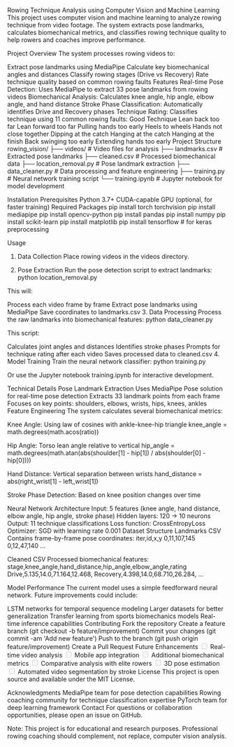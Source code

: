 Rowing Technique Analysis using Computer Vision and Machine Learning
This project uses computer vision and machine learning to analyze rowing technique from video footage. The system extracts pose landmarks, calculates biomechanical metrics, and classifies rowing technique quality to help rowers and coaches improve performance.

Project Overview
The system processes rowing videos to:

Extract pose landmarks using MediaPipe
Calculate key biomechanical angles and distances
Classify rowing stages (Drive vs Recovery)
Rate technique quality based on common rowing faults
Features
Real-time Pose Detection: Uses MediaPipe to extract 33 pose landmarks from rowing videos
Biomechanical Analysis: Calculates knee angle, hip angle, elbow angle, and hand distance
Stroke Phase Classification: Automatically identifies Drive and Recovery phases
Technique Rating: Classifies technique using 11 common rowing faults:
Good Technique
Lean back too far
Lean forward too far
Pulling hands too early
Heels to wheels
Hands not close together
Dipping at the catch
Hanging at the catch
Hanging at the finish
Back swinging too early
Extending hands too early
Project Structure
rowing_vision/ ├── videos/ # Video files for analysis ├── landmarks.csv # Extracted pose landmarks ├── cleaned.csv # Processed biomechanical data ├── location_removal.py # Pose landmark extraction ├── data_cleaner.py # Data processing and feature engineering ├── training.py # Neural network training script └── training.ipynb # Jupyter notebook for model development

Installation
Prerequisites
Python 3.7+
CUDA-capable GPU (optional, for faster training)
Required Packages
pip install torch torchvision pip install mediapipe pip install opencv-python pip install pandas pip install numpy pip install scikit-learn pip install matplotlib pip install tensorflow # for keras preprocessing

Usage
1. Data Collection
Place rowing videos in the videos directory.

2. Pose Extraction
Run the pose detection script to extract landmarks: python location_removal.py

This will:

Process each video frame by frame
Extract pose landmarks using MediaPipe
Save coordinates to landmarks.csv
3. Data Processing
Process the raw landmarks into biomechanical features: python data_cleaner.py

This script:

Calculates joint angles and distances
Identifies stroke phases
Prompts for technique rating after each video
Saves processed data to cleaned.csv
4. Model Training
Train the neural network classifier: python training.py

Or use the Jupyter notebook training.ipynb for interactive development.

Technical Details
Pose Landmark Extraction
Uses MediaPipe Pose solution for real-time pose detection
Extracts 33 landmark points from each frame
Focuses on key points: shoulders, elbows, wrists, hips, knees, ankles
Feature Engineering
The system calculates several biomechanical metrics:

Knee Angle: Using law of cosines with ankle-knee-hip triangle knee_angle = math.degrees(math.acos(ratio))

Hip Angle: Torso lean angle relative to vertical hip_angle = math.degrees(math.atan(abs(shoulder[1] - hip[1]) / abs(shoulder[0] - hip[0])))

Hand Distance: Vertical separation between wrists hand_distance = abs(right_wrist[1] - left_wrist[1])

Stroke Phase Detection: Based on knee position changes over time

Neural Network Architecture
Input: 5 features (knee angle, hand distance, elbow angle, hip angle, stroke phase)
Hidden layers: 120 → 10 neurons
Output: 11 technique classifications
Loss function: CrossEntropyLoss
Optimizer: SGD with learning rate 0.001
Dataset Structure
Landmarks CSV
Contains frame-by-frame pose coordinates: iter,id,x,y 0,11,107,145 0,12,47,140 ...

Cleaned CSV
Processed biomechanical features: stage,knee_angle,hand_distance,hip_angle,elbow_angle,rating Drive,5.135,14.0,71.164,12.468, Recovery,4.398,14.0,68.710,26.284, ...

Model Performance
The current model uses a simple feedforward neural network. Future improvements could include:

LSTM networks for temporal sequence modeling
Larger datasets for better generalization
Transfer learning from sports biomechanics models
Real-time inference capabilities
Contributing
Fork the repository
Create a feature branch (git checkout -b feature/improvement)
Commit your changes (git commit -am 'Add new feature')
Push to the branch (git push origin feature/improvement)
Create a Pull Request
Future Enhancements
<input disabled="" type="checkbox"> Real-time video analysis
<input disabled="" type="checkbox"> Mobile app integration
<input disabled="" type="checkbox"> Additional biomechanical metrics
<input disabled="" type="checkbox"> Comparative analysis with elite rowers
<input disabled="" type="checkbox"> 3D pose estimation
<input disabled="" type="checkbox"> Automated video segmentation by stroke
License
This project is open source and available under the MIT License.

Acknowledgments
MediaPipe team for pose detection capabilities
Rowing coaching community for technique classification expertise
PyTorch team for deep learning framework
Contact
For questions or collaboration opportunities, please open an issue on GitHub.

Note: This project is for educational and research purposes. Professional rowing coaching should complement, not replace, computer vision analysis.
